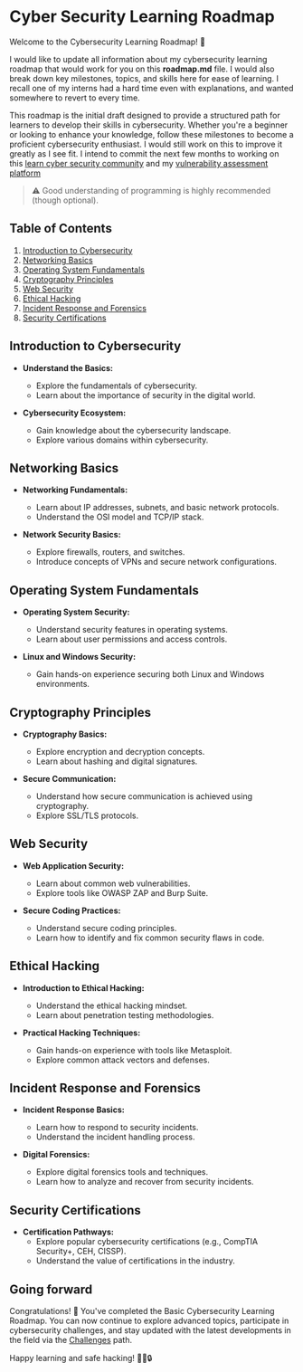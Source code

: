 # Cyber Security Learning Roadmap

Welcome to the Cybersecurity Learning Roadmap! 🚀 

I would like to update all information about my cybersecurity learning roadmap that would work for you on this **roadmap.md** file. I would also break down key milestones, topics, and skills here for ease of learning. I recall one of my interns had a hard time even with explanations, and wanted somewhere to revert to every time.

This roadmap is the initial draft designed to provide a structured path for learners to develop their skills in cybersecurity. Whether you're a beginner or looking to enhance your knowledge, follow these milestones to become a proficient cybersecurity enthusiast. I would still work on this to improve it greatly as I see fit. I intend to commit the next few months to working on this [learn cyber security community](https://github.com/1cbyc/learn-cybersecurity)  and my [vulnerability assessment platform](https://nidful.com)

<!-- <div style="background-color: #f8d7da; padding: 10px; border-radius: 5px;">
:warning: **Note:** Good understanding of programming is highly recommended (though optional).
</div> -->


> :warning: Good understanding of programming is highly recommended (though optional).


## Table of Contents

1. [Introduction to Cybersecurity](#introduction-to-cybersecurity)
2. [Networking Basics](#networking-basics)
3. [Operating System Fundamentals](#operating-system-fundamentals)
4. [Cryptography Principles](#cryptography-principles)
5. [Web Security](#web-security)
6. [Ethical Hacking](#ethical-hacking)
7. [Incident Response and Forensics](#incident-response-and-forensics)
8. [Security Certifications](#security-certifications)

## Introduction to Cybersecurity

- **Understand the Basics:**
  - Explore the fundamentals of cybersecurity.
  - Learn about the importance of security in the digital world.

- **Cybersecurity Ecosystem:**
  - Gain knowledge about the cybersecurity landscape.
  - Explore various domains within cybersecurity.

## Networking Basics

- **Networking Fundamentals:**
  - Learn about IP addresses, subnets, and basic network protocols.
  - Understand the OSI model and TCP/IP stack.

- **Network Security Basics:**
  - Explore firewalls, routers, and switches.
  - Introduce concepts of VPNs and secure network configurations.

## Operating System Fundamentals

- **Operating System Security:**
  - Understand security features in operating systems.
  - Learn about user permissions and access controls.

- **Linux and Windows Security:**
  - Gain hands-on experience securing both Linux and Windows environments.

## Cryptography Principles

- **Cryptography Basics:**
  - Explore encryption and decryption concepts.
  - Learn about hashing and digital signatures.

- **Secure Communication:**
  - Understand how secure communication is achieved using cryptography.
  - Explore SSL/TLS protocols.

## Web Security

- **Web Application Security:**
  - Learn about common web vulnerabilities.
  - Explore tools like OWASP ZAP and Burp Suite.

- **Secure Coding Practices:**
  - Understand secure coding principles.
  - Learn how to identify and fix common security flaws in code.

## Ethical Hacking

- **Introduction to Ethical Hacking:**
  - Understand the ethical hacking mindset.
  - Learn about penetration testing methodologies.

- **Practical Hacking Techniques:**
  - Gain hands-on experience with tools like Metasploit.
  - Explore common attack vectors and defenses.

## Incident Response and Forensics

- **Incident Response Basics:**
  - Learn how to respond to security incidents.
  - Understand the incident handling process.

- **Digital Forensics:**
  - Explore digital forensics tools and techniques.
  - Learn how to analyze and recover from security incidents.

## Security Certifications

- **Certification Pathways:**
  - Explore popular cybersecurity certifications (e.g., CompTIA Security+, CEH, CISSP).
  - Understand the value of certifications in the industry.


## Going forward

Congratulations! 🎉 You've completed the Basic Cybersecurity Learning Roadmap. You can now continue to explore advanced topics, participate in cybersecurity challenges, and stay updated with the latest developments in the field via the [Challenges](/challenges/) path.

Happy learning and safe hacking! 👨‍💻🔒
